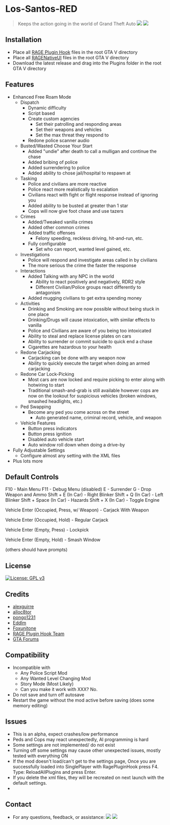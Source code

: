 # Los-Santos-RED

> Keeps the action going in the world of Grand Theft Auto 
![](https://img.shields.io/github/last-commit/thatoneguy650/Los-Santos-RED)
![](https://img.shields.io/github/commit-activity/w/thatoneguy650/Los-Santos-RED)


## Installation
- Place all [RAGE Plugin Hook](https://ragepluginhook.net/Downloads.aspx) files in the root GTA V directory
- Place all [RAGENativeUI](https://github.com/alexguirre/RAGENativeUI/releases) files in the root GTA V directory
- Download the latest release and drag into the Plugins folder in the root GTA V directory

## Features
- Enhanced Free Roam Mode
  - Dispatch
    - Dynamic difficulty 
    - Script based
    - Create custom agencies
        - Set their patrolling and responding areas
        - Set their weapons and vehicles
        - Set the max threat they respond to
     - Redone police scanner audio
  - Busted/Wasted Choose Your Start
    - Added "undie" after death to call a mulligan and continue the chase
    - Added bribing of police
    - Added surrendering to police
    - Added ability to chose jail/hospital to respawn at
  - Tasking
    - Police and civilians are more reactive
    - Police react more realistically to escalation
    - Civilians react with fight or flight response instead of ignoring you
    - Added ability to be busted at greater than 1 star
    - Cops will now give foot chase and use tazers
  - Crimes
    - Added/Tweaked vanilla crimes
    - Added other common crimes
    - Added traffic offenses
        - Felony speeding, reckless driving, hit-and-run, etc.
    - Fully configurable
        - Set who can report, wanted level gained, etc.
  - Investigations
    - Police will respond and investigate areas called in by civilians
    - The more serious the crime the faster the response
  - Interactions
    - Added Talking with any NPC in the world
        - Ability to react positively and negatively, RDR2 style
        - Different Civilian/Police groups react differently to antagonism
    - Added mugging civilians to get extra spending money
  - Activities
    - Drinking and Smoking are now possible without being stuck in one place
    - Drinking/Drugs will cause intoxication, with similar effects to vanilla
    - Police and Civilians are aware of you being too intoxicated
    - Ability to steal and replace license plates on cars
    - Ability to surrender or commit suicide to quick end a chase
    - Cigarettes are hazardous to your health
  - Redone Carjacking
    - Carjacking can be done with any weapon now
    - Ability to quickly execute the target when doing an armed carjacking
  - Redone Car Lock-Picking
    - Most cars are now locked and require picking to enter along with hotwiring to start
    - Traditional smash-and-grab is still available however cops are now on the lookout for suspicious vehicles (broken windows, smashed headlights, etc.)
  - Ped Swapping
    - Become any ped you come across on the street
        - Auto generated name, criminal record, vehicle, and weapon
  - Vehicle Features
    - Button press indicators
    - Button press ignition
    - Disabled auto vehicle start 
    - Auto window roll down when doing a drive-by
- Fully Adjustable Settings
  - Configure almost any setting with the XML files
- Plus lots more

## Default Controls
F10 - Main Menu
F11 - Debug Menu (disabled)
E - Surrender
G - Drop Weapon and Ammo
Shift + E (In Car) - Right Blinker
Shift + Q (In Car) - Left Blinker
Shift + Space (In Car) - Hazards
Shift + X (In Car) - Toggle Engine

Vehicle Enter (Occupied, Press, w/ Weapon) - Carjack With Weapon

Vehicle Enter (Occupied, Hold) - Regular Carjack

Vehicle Enter (Empty, Press) - Lockpick

Vehicle Enter (Empty, Hold) - Smash Window

(others should have prompts)

## License
[![License: GPL v3](https://img.shields.io/badge/License-GPLv3-blue.svg)](https://www.gnu.org/licenses/gpl-3.0)

## Credits
- [alexguirre](https://github.com/alexguirre)
- [alloc8tor](https://github.com/alloc8or)
- [pongo1231](https://github.com/pongo1231)
- [Eddlm](https://github.com/Eddlm)
- [Foxunitone](https://www.gta5-mods.com/users/Foxunitone)
- [RAGE Plugin Hook Team](https://ragepluginhook.net/About.aspx)
- [GTA Forums](https://gtaforums.com/)

## Compatibility
- Incompatible with
  - Any Police Script Mod
  - Any Wanted Level Changing Mod
  - Story Mode (Most Likely)
  - Can you make it work with XXX? No.
- Do not save and turn off autosave
- Restart the game without the mod active before saving (does some memory editing)

## Issues
- This is an alpha, expect crashes/low performance
- Peds and Cops may react unexpectedly, AI programming is hard
- Some settings are not implemented/ do not exist
- Turning off some settings may cause other unexpected issues, mostly tested with everything ON
- If the mod doesn't load/can't get to the settings page, Once you are successfully loaded into SinglePlayer with RagePluginHook press F4. Type: ReloadAllPlugins and press Enter.
- If you delete the xml files, they will be recreated on next launch with the default settings.
- 
## Contact
- For any questions, feedback, or assistance:
[![](https://img.shields.io/badge/email-imnotphoon%40gmail-blue)](mailto:imnotphoon@gmail.com)
[![](https://img.shields.io/badge/youtube-not%20phoon-red)](https://www.youtube.com/channel/UCztW17S8jNqJo6TqzmMbj8Q)
